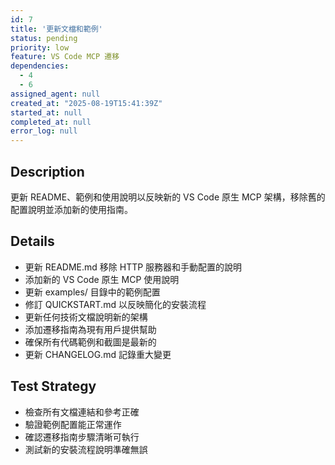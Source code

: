 ```yaml
---
id: 7
title: '更新文檔和範例'
status: pending
priority: low
feature: VS Code MCP 遷移
dependencies:
  - 4
  - 6
assigned_agent: null
created_at: "2025-08-19T15:41:39Z"
started_at: null
completed_at: null
error_log: null
---
```


## Description

更新 README、範例和使用說明以反映新的 VS Code 原生 MCP 架構，移除舊的配置說明並添加新的使用指南。

## Details

- 更新 README.md 移除 HTTP 服務器和手動配置的說明
- 添加新的 VS Code 原生 MCP 使用說明
- 更新 examples/ 目錄中的範例配置
- 修訂 QUICKSTART.md 以反映簡化的安裝流程
- 更新任何技術文檔說明新的架構
- 添加遷移指南為現有用戶提供幫助
- 確保所有代碼範例和截圖是最新的
- 更新 CHANGELOG.md 記錄重大變更

## Test Strategy

- 檢查所有文檔連結和參考正確
- 驗證範例配置能正常運作
- 確認遷移指南步驟清晰可執行
- 測試新的安裝流程說明準確無誤
